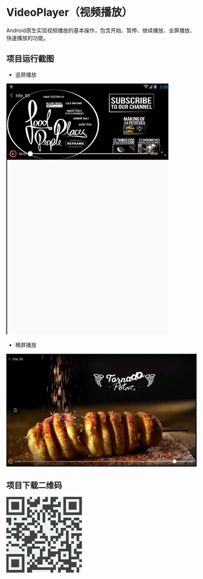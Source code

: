 # VideoPlayer（视频播放）

Android原生实现视频播放的基本操作，包含开始、暂停、继续播放、全屏播放、快速播放的功能。

## 项目运行截图
- 竖屏播放

![竖屏播放](/art/01.png)

- 横屏播放

![横屏播放](/art/02.png)

## 项目下载二维码

![](/art/app_code.png)